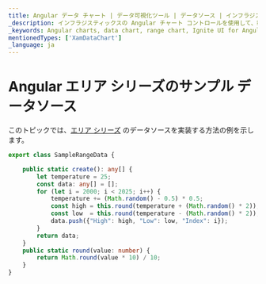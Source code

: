 ```yaml
---
title: Angular データ チャート | データ可視化ツール | データソース | インフラジスティックス
_description: インフラジスティックスの Angular チャート コントロールを使用して、範囲エリア、範囲柱状などの範囲チャートを作成します。Ignite UI for Angular グラフ タイプについて説明します。
_keywords: Angular charts, data chart, range chart, Ignite UI for Angular, Infragistics, data source, Angular チャート, データ チャート, 範囲チャート, インフラジスティックス, データソース
mentionedTypes: ['XamDataChart']
_language: ja
---
```


# Angular エリア シリーズのサンプル データソース

このトピックでは、[エリア シリーズ](data-chart-type-range-series.md) のデータソースを実装する方法の例を示します。

```ts
export class SampleRangeData {

    public static create(): any[] {
        let temperature = 25;
        const data: any[] = [];
        for (let i = 2000; i < 2025; i++) {
            temperature += (Math.random() - 0.5) * 0.5;
            const high = this.round(temperature + (Math.random() * 2));
            const low  = this.round(temperature - (Math.random() * 2));
            data.push({"High": high, "Low": low, "Index": i});
        }
        return data;
    }
    public static round(value: number) {
        return Math.round(value * 10) / 10;
    }
}
```
